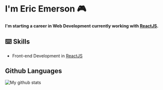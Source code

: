 <h1>I'm Eric Emerson 🎮</h1>
<h4>I'm starting a career in Web Development currently working with <a href="https://github.com/reactjs">ReactJS</a>.</h4>
<h2>⌨️ Skills</h2>
<ul>
  <li>Front-end Development in <a href="https://github.com/reactjs">ReactJS</a></li>
</ul>
<h2>Github Languages</h2>
<img align="center" src="https://github-readme-stats.vercel.app/api/top-langs/?username=kupoapo&layout=compact&theme=tokyonight" alt="My github stats" />



<!--
**kupoapo/kupoapo** is a ✨ _special_ ✨ repository because its `README.md` (this file) appears on your GitHub profile.

Here are some ideas to get you started:

- 🔭 I’m currently working on ...
- 🌱 I’m currently learning ...
- 👯 I’m looking to collaborate on ...
- 🤔 I’m looking for help with ...
- 💬 Ask me about ...
- 📫 How to reach me: ...
- 😄 Pronouns: ...
- ⚡ Fun fact: ...
-->

